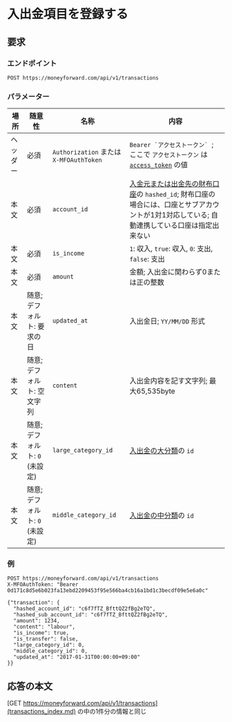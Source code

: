 # 入出金項目を登録する

## 要求

### エンドポイント

```
POST https://moneyforward.com/api/v1/transactions
```

### パラメーター

| 場所 | 随意性 | 名称 | 内容 |
| ---- | ---- | ---- | --- |
| ヘッダー | 必須 | `Authorization` または `X-MFOAuthToken` | ```Bearer `アクセストークン` ```; ここで `アクセストークン` は [`access_token`](token.md) の値 |
| 本文 | 必須 | `account_id` | [入金元または出金先の財布口座](accounts_index.md)の `hashed_id`; 財布口座の場合には、口座とサブアカウントが1対1対応している; 自動連携している口座は指定出来ない |
| 本文 | 必須 | `is_income` | `1`: 収入, `true`: 収入, `0`: 支出, `false`: 支出 |
| 本文 | 必須 | `amount` | 金額; 入出金に関わらず0または正の整数 |
| 本文 | 随意; デフォルト: 要求の日 | `updated_at` | 入出金日; `YY/MM/DD` 形式 |
| 本文 | 随意; デフォルト: 空文字列 | `content` | 入出金内容を記す文字列; 最大65,535byte |
| 本文 | 随意; デフォルト: `0` (未設定) | `large_category_id` | [入出金の大分類](transaction_categories_index.md)の `id` |
| 本文 | 随意; デフォルト: `0` (未設定) | `middle_category_id` |[入出金の中分類](transaction_categories_index.md)の `id` |

### 例

```
POST https://moneyforward.com/api/v1/transactions
X-MFOAuthToken: "Bearer 0d171c8d5e6b023fa13ebd2209453f95e566ba4cb16a1bd1c3becdf09e5e6a0c"

{"transaction": {
  "hashed_account_id": "c6f7fTZ_BfttQZ2fBg2eTQ",
  "hashed_sub_account_id": "c6f7fTZ_BfttQZ2fBg2eTQ",
  "amount": 1234,
  "content": "labour",
  "is_income": true,
  "is_transfer": false,
  "large_category_id": 0,
  "middle_category_id": 0,
  "updated_at": "2017-01-31T00:00:00+09:00"
}}
```

## 応答の本文

[GET https://moneyforward.com/api/v1/transactions](transactions_index.md) の中の1件分の情報と同じ
